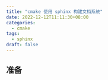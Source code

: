 ```yaml
---
title: "cmake 使用 sphinx 构建文档系统"
date: 2022-12-12T11:11:30+08:00
categories:
  - cmake
tags:
  - sphinx
draft: false
---
```


## 准备

